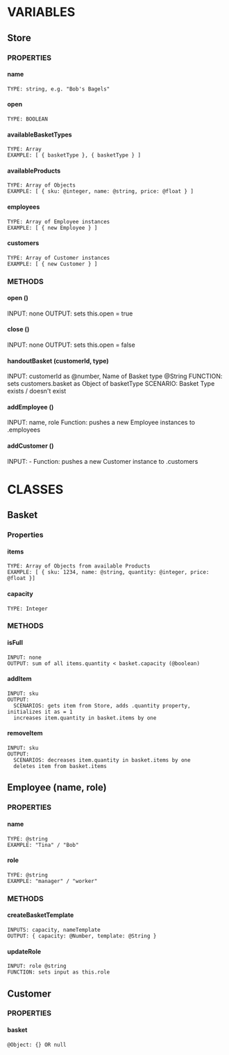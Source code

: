 # VARIABLES

## Store
  ### PROPERTIES
  #### name
    TYPE: string, e.g. "Bob's Bagels"
  #### open
    TYPE: BOOLEAN
  #### availableBasketTypes
    TYPE: Array
    EXAMPLE: [ { basketType }, { basketType } ]
  #### availableProducts
    TYPE: Array of Objects
    EXAMPLE: [ { sku: @integer, name: @string, price: @float } ]
  #### employees
    TYPE: Array of Employee instances
    EXAMPLE: [ { new Employee } ]
  #### customers 
    TYPE: Array of Customer instances
    EXAMPLE: [ { new Customer } ]
  ### METHODS
  #### open ()
  INPUT: none
  OUTPUT: sets this.open = true
  #### close ()
  INPUT: none
  OUTPUT: sets this.open = false
  #### handoutBasket (customerId, type)
  INPUT: customerId as @number, Name of Basket type @String
  FUNCTION: sets customers.basket as Object of basketType
  SCENARIO: Basket Type exists / doesn't exist
  #### addEmployee ()
  INPUT: name, role
  Function: pushes a new Employee instances to .employees
  #### addCustomer ()
  INPUT: -
  Function: pushes a new Customer instance to .customers

# CLASSES

## Basket
  ### Properties
  #### items
    TYPE: Array of Objects from available Products
    EXAMPLE: [ { sku: 1234, name: @string, quantity: @integer, price: @float }]
  #### capacity
    TYPE: Integer
  ### METHODS
  #### isFull
    INPUT: none
    OUTPUT: sum of all items.quantity < basket.capacity (@boolean)
  #### addItem
    INPUT: sku
    OUTPUT:
      SCENARIOS: gets item from Store, adds .quantity property, initializes it as = 1
      increases item.quantity in basket.items by one
  #### removeItem
    INPUT: sku
    OUTPUT:
      SCENARIOS: decreases item.quantity in basket.items by one
      deletes item from basket.items

## Employee (name, role)
  ### PROPERTIES
  #### name
    TYPE: @string
    EXAMPLE: "Tina" / "Bob"
  #### role
    TYPE: @string
    EXAMPLE: "manager" / "worker"
  ### METHODS
  #### createBasketTemplate
    INPUTS: capacity, nameTemplate
    OUTPUT: { capacity: @Number, template: @String }
  #### updateRole
    INPUT: role @string
    FUNCTION: sets input as this.role

## Customer
  ### PROPERTIES
  #### basket
    @Object: {} OR null